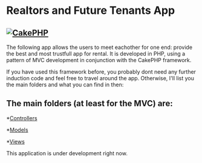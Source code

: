 Realtors and Future Tenants App
=======
[![CakePHP](http://cakephp.org/img/cake-logo.png)](http://www.cakephp.org)
----------------------------
The following app allows the users to meet eachother for one end: provide the best and most trustfull app for rental. It is developed in PHP, using a pattern of MVC development in conjunction with the CakePHP framework.

If you have used this framework before, you probably dont need any further induction code and feel free to travel around the app. Otherwise, I'll list you the main folders and what you can find in then:

The main folders (at least for the MVC) are:
--------------------------------------------
*[Controllers](https://github.com/RicardoPoleo/RealtorsApps/tree/master/app/Controller)

*[Models](https://github.com/RicardoPoleo/RealtorsApps/tree/master/app/Model)

*[Views](https://github.com/RicardoPoleo/RealtorsApps/tree/master/app/View)


This application is under development right now.
